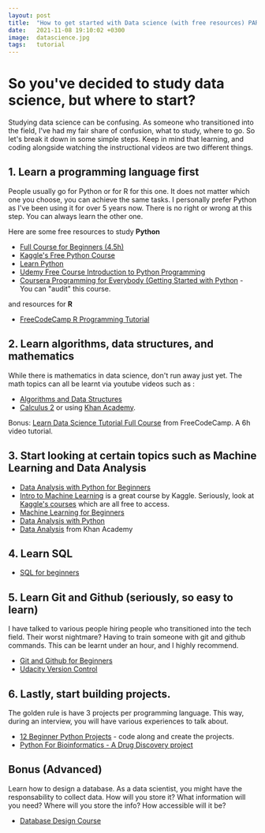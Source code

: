 ```yaml
---
layout: post
title:  "How to get started with Data science (with free resources) PART ONE"
date:   2021-11-08 19:10:02 +0300
image:  datascience.jpg
tags:   tutorial
---
```


# So you've decided to study data science, but where to start?
Studying data science can be confusing. As someone who transitioned into the field, I've had my fair share of confusion, what to study, where to go. So let's break it down in some simple steps.
Keep in mind that learning, and coding alongside watching the instructional videos are two different things. 

## 1. Learn a programming language first 
People usually go for Python or for R for this one. It does not matter which one you choose, you can achieve the same tasks.
I personally prefer Python as I've been using it for over 5 years now. There is no right or wrong at this step. You can always learn the other one.

Here are some free resources to study 
**Python** 
- [Full Course for Beginners (4.5h)](https://www.youtube.com/watch?v=rfscVS0vtbw)
- [Kaggle's Free Python Course](https://www.kaggle.com/learn/python)
- [Learn Python](https://www.learnpython.org)
- [Udemy Free Course Introduction to Python Programming](https://www.udemy.com/course/pythonforbeginnersintro/)
- [Coursera Programming for Everybody (Getting Started with Python](https://www.coursera.org/learn/python) - You can "audit" this course.


and resources for 
**R**
- [FreeCodeCamp R Programming Tutorial](https://www.youtube.com/watch?v=_V8eKsto3Ug)

## 2. Learn algorithms, data structures, and mathematics
While there is mathematics in data science, don't run away just yet. The math topics can all be learnt via youtube videos such as : 

- [Algorithms and Data Structures](https://www.youtube.com/watch?v=8hly31xKli0)
- [Calculus 2](https://www.youtube.com/watch?v=7gigNsz4Oe8)
or using [Khan Academy](https://www.khanacademy.org/math/statistics-probability).


Bonus:
[Learn Data Science Tutorial Full Course](https://www.youtube.com/watch?v=ua-CiDNNj30) from FreeCodeCamp. A 6h video tutorial.

## 3. Start looking at certain topics such as Machine Learning and Data Analysis
- [Data Analysis with Python for Beginners](https://www.youtube.com/watch?v=r-uOLxNrNk8)
- [Intro to Machine Learning](https://www.kaggle.com/learn/intro-to-machine-learning) is a great course by Kaggle. 
Seriously, look at [Kaggle's courses](https://www.kaggle.com/learn) which are all free to access. 
- [Machine Learning for Beginners](https://www.youtube.com/watch?v=NWONeJKn6kc)
- [Data Analysis with Python](https://www.youtube.com/watch?v=GPVsHOlRBBI)
- [Data Analysis](https://www.khanacademy.org/computing/ap-computer-science-principles/data-analysis-101) from Khan Academy

## 4. Learn SQL 
- [SQL for beginners](https://www.youtube.com/watch?v=HXV3zeQKqGY)


## 5. Learn Git and Github (seriously, so easy to learn)
I have talked to various people hiring people who transitioned into the tech field. Their worst nightmare? Having to train someone with git and github commands. This can be learnt under an hour, and I highly recommend.
- [Git and Github for Beginners](https://www.youtube.com/watch?v=RGOj5yH7evk)
- [Udacity Version Control](https://www.udacity.com/course/version-control-with-git--ud123)

## 6. Lastly, start building projects. 
The golden rule is have 3 projects per programming language. This way, during an interview, you will have various experiences to talk about. 
- [12 Beginner Python Projects](https://www.youtube.com/watch?v=8ext9G7xspg) - code along and create the projects.
- [Python For Bioinformatics - A Drug Discovery project](https://www.youtube.com/watch?v=jBlTQjcKuaY)


## Bonus (Advanced)
Learn how to design a database. As a data scientist, you might have the responsability to collect data. How will you store it? What information will you need? Where will you store the info? How accessible will it be?
-  [Database Design Course](https://www.youtube.com/watch?v=ztHopE5Wnpc)
